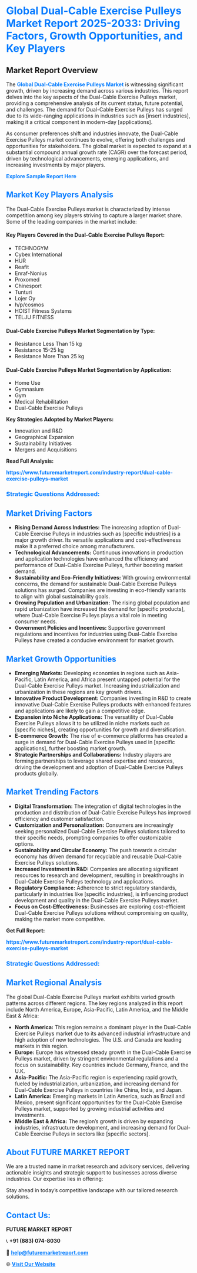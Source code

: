 <h1 style="color: #007BFF;">Global Dual-Cable Exercise Pulleys Market Report 2025-2033: Driving Factors, Growth Opportunities, and Key Players</h1>

<section id="overview">
<h2>Market Report Overview</h2>
<p>The <a href="https://www.futuremarketreport.com/industry-report/dual-cable-exercise-pulleys-market" style="color: #007BFF; text-decoration: none;"><strong>Global Dual-Cable Exercise Pulleys Market</strong></a> is witnessing significant growth, driven by increasing demand across various industries. This report delves into the key aspects of the Dual-Cable Exercise Pulleys market, providing a comprehensive analysis of its current status, future potential, and challenges. The demand for Dual-Cable Exercise Pulleys has surged due to its wide-ranging applications in industries such as [insert industries], making it a critical component in modern-day [applications].</p>
<p>As consumer preferences shift and industries innovate, the Dual-Cable Exercise Pulleys market continues to evolve, offering both challenges and opportunities for stakeholders. The global market is expected to expand at a substantial compound annual growth rate (CAGR) over the forecast period, driven by technological advancements, emerging applications, and increasing investments by major players.</p>
</section>

<section id="overview">
<p><a href="https://www.futuremarketreport.com/request-sample/reportId=111352" style="color: #007BFF; text-decoration: none;"><strong>Explore Sample Report Here</strong></a></p>
</section>

<section id="key-players">
<h2 style="color: #007BFF;">Market Key Players Analysis</h2>
<p>The Dual-Cable Exercise Pulleys market is characterized by intense competition among key players striving to capture a larger market share. Some of the leading companies in the market include:</p>
<h4>Key Players Covered in the Dual-Cable Exercise Pulleys Report:</h4>
<ul><li>TECHNOGYM</li><li>Cybex International</li><li>HUR</li><li>Reafit</li><li>Enraf-Nonius</li><li>Proxomed</li><li>Chinesport</li><li>Tunturi</li><li>Lojer Oy</li><li>h/p/cosmos</li><li>HOIST Fitness Systems</li><li>TELJU FITNESS</li></ul>
<h4>Dual-Cable Exercise Pulleys Market Segmentation by Type:</h4>
<ul><li>Resistance Less Than 15 kg</li><li>Resistance 15-25 kg</li><li>Resistance More Than 25 kg</li></ul>

<h4>Dual-Cable Exercise Pulleys Market Segmentation by Application:</h4>
<ul><li>Home Use</li><li>Gymnasium</li><li>Gym</li><li>Medical Rehabilitation</li><li>Dual-Cable Exercise Pulleys</li></ul>
<p><strong>Key Strategies Adopted by Market Players:</strong></p>
<ul>
<li>Innovation and R&D</li>
<li>Geographical Expansion</li>
<li>Sustainability Initiatives</li>
<li>Mergers and Acquisitions</li>
</ul>
</section>

<section>
<p><strong>Read Full Analysis: </strong></p><a href="https://www.futuremarketreport.com/industry-report/dual-cable-exercise-pulleys-market" style="color: #007BFF; text-decoration: none;"><strong>https://www.futuremarketreport.com/industry-report/dual-cable-exercise-pulleys-market</strong></a>
<h3 style="color: #007BFF;">Strategic Questions Addressed:</h3>
</section>

<section id="driving-factors">
<h2 style="color: #007BFF;">Market Driving Factors</h2>
<ul>
<li><strong>Rising Demand Across Industries:</strong> The increasing adoption of Dual-Cable Exercise Pulleys in industries such as [specific industries] is a major growth driver. Its versatile applications and cost-effectiveness make it a preferred choice among manufacturers.</li>
<li><strong>Technological Advancements:</strong> Continuous innovations in production and application technologies have enhanced the efficiency and performance of Dual-Cable Exercise Pulleys, further boosting market demand.</li>
<li><strong>Sustainability and Eco-Friendly Initiatives:</strong> With growing environmental concerns, the demand for sustainable Dual-Cable Exercise Pulleys solutions has surged. Companies are investing in eco-friendly variants to align with global sustainability goals.</li>
<li><strong>Growing Population and Urbanization:</strong> The rising global population and rapid urbanization have increased the demand for [specific products], where Dual-Cable Exercise Pulleys plays a vital role in meeting consumer needs.</li>
<li><strong>Government Policies and Incentives:</strong> Supportive government regulations and incentives for industries using Dual-Cable Exercise Pulleys have created a conducive environment for market growth.</li>
</ul>
</section>

<section id="growth-opportunities">
<h2 style="color: #007BFF;">Market Growth Opportunities</h2>
<ul>
<li><strong>Emerging Markets:</strong> Developing economies in regions such as Asia-Pacific, Latin America, and Africa present untapped potential for the Dual-Cable Exercise Pulleys market. Increasing industrialization and urbanization in these regions are key growth drivers.</li>
<li><strong>Innovative Product Development:</strong> Companies investing in R&D to create innovative Dual-Cable Exercise Pulleys products with enhanced features and applications are likely to gain a competitive edge.</li>
<li><strong>Expansion into Niche Applications:</strong> The versatility of Dual-Cable Exercise Pulleys allows it to be utilized in niche markets such as [specific niches], creating opportunities for growth and diversification.</li>
<li><strong>E-commerce Growth:</strong> The rise of e-commerce platforms has created a surge in demand for Dual-Cable Exercise Pulleys used in [specific applications], further boosting market growth.</li>
<li><strong>Strategic Partnerships and Collaborations:</strong> Industry players are forming partnerships to leverage shared expertise and resources, driving the development and adoption of Dual-Cable Exercise Pulleys products globally.</li>
</ul>
</section>

<section id="trending-factors">
<h2 style="color: #007BFF;">Market Trending Factors</h2>
<ul>
<li><strong>Digital Transformation:</strong> The integration of digital technologies in the production and distribution of Dual-Cable Exercise Pulleys has improved efficiency and customer satisfaction.</li>
<li><strong>Customization and Personalization:</strong> Consumers are increasingly seeking personalized Dual-Cable Exercise Pulleys solutions tailored to their specific needs, prompting companies to offer customizable options.</li>
<li><strong>Sustainability and Circular Economy:</strong> The push towards a circular economy has driven demand for recyclable and reusable Dual-Cable Exercise Pulleys solutions.</li>
<li><strong>Increased Investment in R&D:</strong> Companies are allocating significant resources to research and development, resulting in breakthroughs in Dual-Cable Exercise Pulleys technology and applications.</li>
<li><strong>Regulatory Compliance:</strong> Adherence to strict regulatory standards, particularly in industries like [specific industries], is influencing product development and quality in the Dual-Cable Exercise Pulleys market.</li>
<li><strong>Focus on Cost-Effectiveness:</strong> Businesses are exploring cost-efficient Dual-Cable Exercise Pulleys solutions without compromising on quality, making the market more competitive.</li>
</ul>
</section>

<section>
<p><strong>Get Full Report: </strong></p><a href="https://www.futuremarketreport.com/industry-report/dual-cable-exercise-pulleys-market" style="color: #007BFF; text-decoration: none;"><strong>https://www.futuremarketreport.com/industry-report/dual-cable-exercise-pulleys-market</strong></a>
<h3 style="color: #007BFF;">Strategic Questions Addressed:</h3>
</section>


<section id="regional-analysis">
<h2 style="color: #007BFF;">Market Regional Analysis</h2>
<p>The global Dual-Cable Exercise Pulleys market exhibits varied growth patterns across different regions. The key regions analyzed in this report include North America, Europe, Asia-Pacific, Latin America, and the Middle East & Africa:</p>
<ul>
<li><strong>North America:</strong> This region remains a dominant player in the Dual-Cable Exercise Pulleys market due to its advanced industrial infrastructure and high adoption of new technologies. The U.S. and Canada are leading markets in this region.</li>
<li><strong>Europe:</strong> Europe has witnessed steady growth in the Dual-Cable Exercise Pulleys market, driven by stringent environmental regulations and a focus on sustainability. Key countries include Germany, France, and the U.K.</li>
<li><strong>Asia-Pacific:</strong> The Asia-Pacific region is experiencing rapid growth, fueled by industrialization, urbanization, and increasing demand for Dual-Cable Exercise Pulleys in countries like China, India, and Japan.</li>
<li><strong>Latin America:</strong> Emerging markets in Latin America, such as Brazil and Mexico, present significant opportunities for the Dual-Cable Exercise Pulleys market, supported by growing industrial activities and investments.</li>
<li><strong>Middle East & Africa:</strong> The region’s growth is driven by expanding industries, infrastructure development, and increasing demand for Dual-Cable Exercise Pulleys in sectors like [specific sectors].</li>
</ul>
</section>

<footer>
<h2 style="color: #007BFF;">About FUTURE MARKET REPORT</h2>
<p>We are a trusted name in market research and advisory services, delivering actionable insights and strategic support to businesses across diverse industries. Our expertise lies in offering:</p>

<p>Stay ahead in today’s competitive landscape with our tailored research solutions.</p>

<h2 style="color: #007BFF;">Contact Us:</h2>
<p><strong>FUTURE MARKET REPORT</strong></p>
<p>📞 <strong>+91 (883) 074-8030</strong></p>
<p>📧 <strong><a href="mailto:help@futuremarketreport.com" style="color: #007BFF;">help@futuremarketreport.com</a></strong></p>
<p>🌐 <strong><a href="https://www.futuremarketreport.com/" style="color: #007BFF;">Visit Our Website</a></strong></p>
</footer>